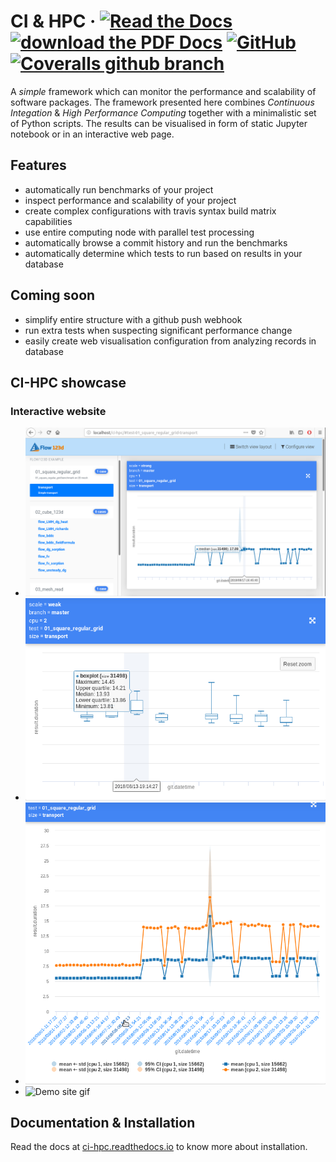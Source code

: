 # CI & HPC &middot; [![Read the Docs](https://img.shields.io/readthedocs/ci-hpc/dev.svg?style=flat-square)](https://ci-hpc.readthedocs.io/en/dev) [![download the PDF Docs](https://img.shields.io/badge/docs-PDF-d3231c.svg?style=flat-square&logo=adobe&logoColor=white)](https://readthedocs.org/projects/ci-hpc/downloads/pdf/dev/) [![GitHub](https://img.shields.io/github/license/janhybs/ci-hpc.svg?style=flat-square)](https://github.com/janhybs/ci-hpc/blob/master/LICENSE) [![Coveralls github branch](https://img.shields.io/coveralls/github/janhybs/ci-hpc/dev.svg?style=flat-square)](https://coveralls.io/github/janhybs/ci-hpc)

A *simple* framework which can monitor the performance and scalability of software packages.
The framework presented here combines *Continuous Integation* & *High Performance Computing*
together with a minimalistic set of Python scripts.
The results can be visualised in form of static Jupyter notebook or in an interactive web page.


## Features
 - automatically run benchmarks of your project
 - inspect performance and scalability of your project
 - create complex configurations with travis syntax build matrix capabilities
 - use entire computing node with parallel test processing
 - automatically browse a commit history and run the benchmarks
 - automatically determine which tests to run based on results in your database

## Coming soon
 - simplify entire structure with a github push webhook
 - run extra tests when suspecting significant performance change
 - easily create web visualisation configuration from analyzing records in database

## CI-HPC showcase

### Interactive website

- ![Demo site 1](docs/imgs/demo/demo-01.png)
- ![Demo site 2](docs/imgs/demo/demo-03.png)
- ![Demo site 2](docs/imgs/demo/demo-05.png)
- ![Demo site gif](docs/imgs/ci-hpc-demo-dev.gif)


## Documentation & Installation
Read the docs at [ci-hpc.readthedocs.io](https://ci-hpc.readthedocs.io/en/dev/) to know more about installation.
